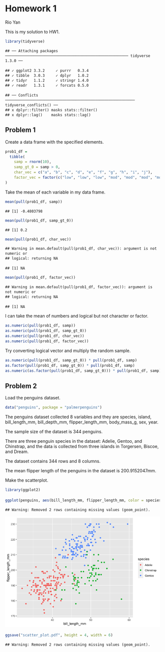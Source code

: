Homework 1
================
Rio Yan

This is my solution to HW1.

``` r
library(tidyverse)
```

    ## ── Attaching packages ──────────────────────────────────────────────────────── tidyverse 1.3.0 ──

    ## ✓ ggplot2 3.3.2     ✓ purrr   0.3.4
    ## ✓ tibble  3.0.3     ✓ dplyr   1.0.2
    ## ✓ tidyr   1.1.2     ✓ stringr 1.4.0
    ## ✓ readr   1.3.1     ✓ forcats 0.5.0

    ## ── Conflicts ─────────────────────────────────────────────────────────── tidyverse_conflicts() ──
    ## x dplyr::filter() masks stats::filter()
    ## x dplyr::lag()    masks stats::lag()

## Problem 1

Create a data frame with the specified elements.

``` r
prob1_df = 
  tibble(
    samp = rnorm(10),
    samp_gt_0 = samp > 0,
    char_vec = c("a", "b", "c", "d", "e", "f", "g", "h", "i", "j"),
    factor_vec = factor(c("low", "low", "low", "mod", "mod", "mod", "mod", "high", "high", "high"))
)
```

Take the mean of each variable in my data frame.

``` r
mean(pull(prob1_df, samp))
```

    ## [1] -0.4803798

``` r
mean(pull(prob1_df, samp_gt_0))
```

    ## [1] 0.2

``` r
mean(pull(prob1_df, char_vec))
```

    ## Warning in mean.default(pull(prob1_df, char_vec)): argument is not numeric or
    ## logical: returning NA

    ## [1] NA

``` r
mean(pull(prob1_df, factor_vec))
```

    ## Warning in mean.default(pull(prob1_df, factor_vec)): argument is not numeric or
    ## logical: returning NA

    ## [1] NA

I can take the mean of numbers and logical but not character or factor.

``` r
as.numeric(pull(prob1_df, samp))
as.numeric(pull(prob1_df, samp_gt_0))
as.numeric(pull(prob1_df, char_vec))
as.numeric(pull(prob1_df, factor_vec))
```

Try converting logical vector and multiply the random sample.

``` r
as.numeric(pull(prob1_df, samp_gt_0)) * pull(prob1_df, samp)
as.factor(pull(prob1_df, samp_gt_0)) * pull(prob1_df, samp)
as.numeric(as.factor(pull(prob1_df, samp_gt_0))) * pull(prob1_df, samp)
```

## Problem 2

Load the penguins dataset.

``` r
data("penguins", package = "palmerpenguins")
```

The penguins dataset collected 8 variables and they are species, island,
bill\_length\_mm, bill\_depth\_mm, flipper\_length\_mm, body\_mass\_g,
sex, year.

The sample size of the dataset is 344 penguins.

There are three penguin species in the dataset: Adelie, Gentoo, and
Chinstrap, and the data is collected from three islands in Torgersen,
Biscoe, and Dream.

The dataset contains 344 rows and 8 columns.

The mean flipper length of the penguins in the dataset is 200.9152047mm.

Make the scatterplot.

``` r
library(ggplot2)

ggplot(penguins, aes(bill_length_mm, flipper_length_mm, color = species)) + geom_point()
```

    ## Warning: Removed 2 rows containing missing values (geom_point).

![](p8105_hw1_xy2476_files/figure-gfm/plot_scatter-1.png)<!-- -->

``` r
ggsave("scatter_plot.pdf", height = 4, width = 6)
```

    ## Warning: Removed 2 rows containing missing values (geom_point).
